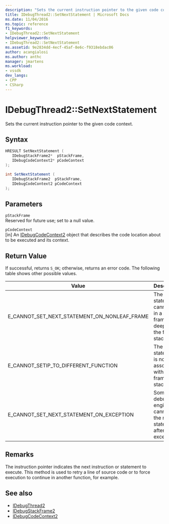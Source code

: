 ```yaml
---
description: "Sets the current instruction pointer to the given code context."
title: IDebugThread2::SetNextStatement | Microsoft Docs
ms.date: 11/04/2016
ms.topic: reference
f1_keywords:
- IDebugThread2::SetNextStatement
helpviewer_keywords:
- IDebugThread2::SetNextStatement
ms.assetid: 9e2834dd-4ecf-45af-8e6c-f9318ebdac06
author: acangialosi
ms.author: anthc
manager: jmartens
ms.workload:
- vssdk
dev_langs:
- CPP
- CSharp
---
```

# IDebugThread2::SetNextStatement
Sets the current instruction pointer to the given code context.

## Syntax

```cpp
HRESULT SetNextStatement ( 
   IDebugStackFrame2*  pStackFrame,
   IDebugCodeContext2* pCodeContext
);
```

```csharp
int SetNextStatement ( 
   IDebugStackFrame2  pStackFrame,
   IDebugCodeContext2 pCodeContext
);
```

## Parameters
`pStackFrame`\
Reserved for future use; set to a null value.

`pCodeContext`\
[in] An [IDebugCodeContext2](../../../extensibility/debugger/reference/idebugcodecontext2.md) object that describes the code location about to be executed and its context.

## Return Value
 If successful, returns `S_OK`; otherwise, returns an error code. The following table shows other possible values.

|Value|Description|
|-----------|-----------------|
|E_CANNOT_SET_NEXT_STATEMENT_ON_NONLEAF_FRAME|The next statement cannot be in a stack frame deeper on the frame stack.|
|E_CANNOT_SETIP_TO_DIFFERENT_FUNCTION|The next statement is not associated with any frame in the stack.|
|E_CANNOT_SET_NEXT_STATEMENT_ON_EXCEPTION|Some debug engines cannot set the next statement after an exception.|

## Remarks
 The instruction pointer indicates the next instruction or statement to execute. This method is used to retry a line of source code or to force execution to continue in another function, for example.

## See also
- [IDebugThread2](../../../extensibility/debugger/reference/idebugthread2.md)
- [IDebugStackFrame2](../../../extensibility/debugger/reference/idebugstackframe2.md)
- [IDebugCodeContext2](../../../extensibility/debugger/reference/idebugcodecontext2.md)
